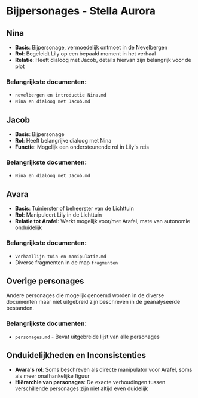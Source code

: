 # Bijpersonages - Stella Aurora

## Nina

- **Basis**: Bijpersonage, vermoedelijk ontmoet in de Nevelbergen
- **Rol**: Begeleidt Lily op een bepaald moment in het verhaal
- **Relatie**: Heeft dialoog met Jacob, details hiervan zijn belangrijk voor de plot

### Belangrijkste documenten:

- `nevelbergen en introductie Nina.md`
- `Nina en dialoog met Jacob.md`

## Jacob

- **Basis**: Bijpersonage
- **Rol**: Heeft belangrijke dialoog met Nina
- **Functie**: Mogelijk een ondersteunende rol in Lily's reis

### Belangrijkste documenten:

- `Nina en dialoog met Jacob.md`

## Avara

- **Basis**: Tuinierster of beheerster van de Lichttuin
- **Rol**: Manipuleert Lily in de Lichttuin
- **Relatie tot Arafel**: Werkt mogelijk voor/met Arafel, mate van autonomie onduidelijk

### Belangrijkste documenten:

- `Verhaallijn tuin en manipulatie.md`
- Diverse fragmenten in de map `fragmenten`

## Overige personages

Andere personages die mogelijk genoemd worden in de diverse documenten maar niet uitgebreid zijn beschreven in de geanalyseerde bestanden.

### Belangrijkste documenten:

- `personages.md` - Bevat uitgebreide lijst van alle personages

## Onduidelijkheden en Inconsistenties

- **Avara's rol**: Soms beschreven als directe manipulator voor Arafel, soms als meer onafhankelijke figuur
- **Hiërarchie van personages**: De exacte verhoudingen tussen verschillende personages zijn niet altijd even duidelijk